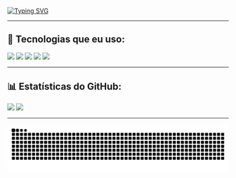 <!-- Título animado -->
[![Typing SVG](https://readme-typing-svg.herokuapp.com?color=00FFB3&size=28&center=true&vCenter=true&width=1000&lines=Hi,+eu+sou+o+Adenilson+Silva!+👋)](https://git.io/typing-svg)

---

## 🚀 Tecnologias que eu uso:

<p align="left">
  <img src="https://img.shields.io/badge/Go-00ADD8?style=for-the-badge&logo=go&logoColor=white" />
  <img src="https://img.shields.io/badge/JavaScript-F7DF1E?style=for-the-badge&logo=javascript&logoColor=black" />
  <img src="https://img.shields.io/badge/React_Native-20232A?style=for-the-badge&logo=react&logoColor=61DAFB" />
  <img src="https://img.shields.io/badge/Firebase-FFCA28?style=for-the-badge&logo=firebase&logoColor=black" />
  <img src="https://img.shields.io/badge/Styled--Components-DB7093?style=for-the-badge&logo=styled-components&logoColor=white" />
</p>

---

## 📊 Estatísticas do GitHub:

<div align="left">
  <img height="160em" src="https://github-readme-stats.vercel.app/api?username=Adenilson-Silva-Dev&show_icons=true&theme=radical&count_private=true" />
  <img height="160em" src="https://github-readme-stats.vercel.app/api/top-langs/?username=Adenilson-Silva-Dev&layout=compact&langs_count=6&theme=radical" />
</div>

---



![snake gif](https://raw.githubusercontent.com/Adenilson-Silva-Dev/Adenilson-Silva-Dev/output/github-contribution-grid-snake-dark.svg)

